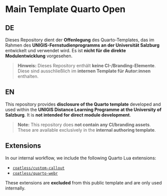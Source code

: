 # Main Template Quarto Open

## DE

Dieses Repository dient der **Offenlegung** des Quarto-Templates, das im Rahmen des **UNIGIS-Fernstudienprogramms an der Universität Salzburg** entwickelt und verwendet wird.
Es ist **nicht für die direkte Modulentwicklung** vorgesehen.

> **Hinweis:**
> Dieses Repository enthält **keine CI-/Branding-Elemente**. Diese sind ausschließlich im **internen Template für Autor\:innen** enthalten.

## EN

This repository provides **disclosure of the Quarto template** developed and used within the **UNIGIS Distance Learning Programme at the University of Salzburg**.
It is **not intended for direct module development**.

> **Note:**
> This repository does **not contain any CI/branding assets**. These are available exclusively in the **internal authoring template**.

## Extensions

In our internal workflow, we include the following Quarto Lua extensions:

* [`coatless/custom-callout`](https://github.com/coatless-quarto/custom-callout)
* [`coatless/quarto-webr`](https://github.com/coatless/quarto-webr)

These extensions are **excluded** from this public template and are only used internally.